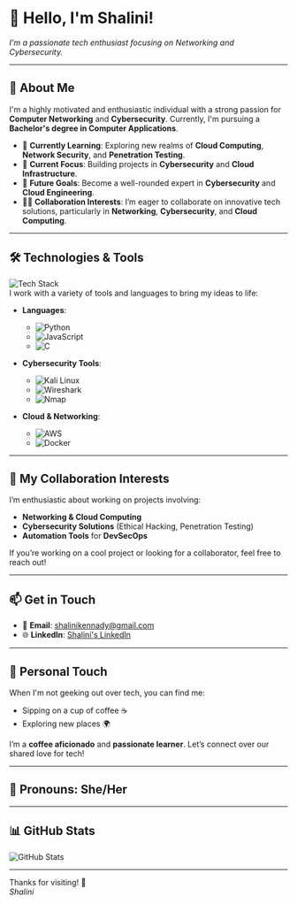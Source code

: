 # 👋 Hello, I'm **Shalini**!  
*I'm a passionate tech enthusiast focusing on Networking and Cybersecurity.*  

---

## 🚀 About Me

I'm a highly motivated and enthusiastic individual with a strong passion for **Computer Networking** and **Cybersecurity**. Currently, I'm pursuing a **Bachelor's degree in Computer Applications**.

- 🔭 **Currently Learning**: Exploring new realms of **Cloud Computing**, **Network Security**, and **Penetration Testing**.
- 💼 **Current Focus**: Building projects in **Cybersecurity** and **Cloud Infrastructure**.
- 🌱 **Future Goals**: Become a well-rounded expert in **Cybersecurity** and **Cloud Engineering**.
- 🧑‍💻 **Collaboration Interests**: I’m eager to collaborate on innovative tech solutions, particularly in **Networking**, **Cybersecurity**, and **Cloud Computing**.

---

## 🛠️ Technologies & Tools

![Tech Stack](https://img.shields.io/badge/Technologies%20I%20Use-Blue?style=for-the-badge&logo=python&logoColor=white)  
I work with a variety of tools and languages to bring my ideas to life:

- **Languages**:  
  - ![Python](https://img.shields.io/badge/Python-3776AB?style=for-the-badge&logo=python&logoColor=white)
  - ![JavaScript](https://img.shields.io/badge/JavaScript-FF9900?style=for-the-badge&logo=javascript&logoColor=white)
  - ![C](https://img.shields.io/badge/C-A8B9CC?style=for-the-badge&logo=c&logoColor=white)

- **Cybersecurity Tools**:  
  - ![Kali Linux](https://img.shields.io/badge/Kali%20Linux-557C85?style=for-the-badge&logo=kali-linux&logoColor=white)
  - ![Wireshark](https://img.shields.io/badge/Wireshark-1679A1?style=for-the-badge&logo=wireshark&logoColor=white)
  - ![Nmap](https://img.shields.io/badge/Nmap-00B0B9?style=for-the-badge&logo=nmap&logoColor=white)

- **Cloud & Networking**:  
  - ![AWS](https://img.shields.io/badge/AWS-232F3E?style=for-the-badge&logo=amazonaws&logoColor=white)
  - ![Docker](https://img.shields.io/badge/Docker-2496ED?style=for-the-badge&logo=docker&logoColor=white)

---

## 🎯 My Collaboration Interests

I’m enthusiastic about working on projects involving:
- **Networking & Cloud Computing**
- **Cybersecurity Solutions** (Ethical Hacking, Penetration Testing)
- **Automation Tools** for **DevSecOps**

If you’re working on a cool project or looking for a collaborator, feel free to reach out!

---

## 📫 Get in Touch

- 📧 **Email**: [shalinikennady@gmail.com](mailto:shalinikennady@gmail.com)
- 🌐 **LinkedIn**: [Shalini's LinkedIn](https://www.linkedin.com/in/shalini-j-36b477284)

---

## 🌟 Personal Touch

When I'm not geeking out over tech, you can find me:
- Sipping on a cup of coffee ☕  
- Exploring new places 🌍  

I’m a **coffee aficionado** and **passionate learner**. Let’s connect over our shared love for tech!

---

## 🔖 Pronouns: **She/Her**

---

## 📊 GitHub Stats

![GitHub Stats](https://github-readme-stats.vercel.app/api?username=YOUR_USERNAME&show_icons=true&count_private=true&theme=blue&hide_title=true)

---

Thanks for visiting! 🌟  
*Shalini*

